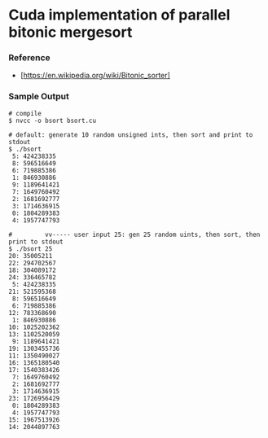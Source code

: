 # Cuda implementation of parallel bitonic mergesort

### Reference
- [https://en.wikipedia.org/wiki/Bitonic_sorter]


### Sample Output
```
# compile
$ nvcc -o bsort bsort.cu

# default: generate 10 random unsigned ints, then sort and print to stdout
$ ./bsort
 5: 424238335
 8: 596516649
 6: 719885386
 1: 846930886
 9: 1189641421
 7: 1649760492
 2: 1681692777
 3: 1714636915
 0: 1804289383
 4: 1957747793

#         vv----- user input 25: gen 25 random uints, then sort, then print to stdout
$ ./bsort 25
20: 35005211
22: 294702567
18: 304089172
24: 336465782
 5: 424238335
21: 521595368
 8: 596516649
 6: 719885386
12: 783368690
 1: 846930886
10: 1025202362
13: 1102520059
 9: 1189641421
19: 1303455736
11: 1350490027
16: 1365180540
17: 1540383426
 7: 1649760492
 2: 1681692777
 3: 1714636915
23: 1726956429
 0: 1804289383
 4: 1957747793
15: 1967513926
14: 2044897763
```
